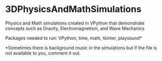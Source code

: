 # 3DPhysicsAndMathSimulations

Physics and Math simulations created in VPython that demonstrate concepts such as Gravity, Electromagnetism, and Wave Mechanics

Packages needed to run: VPython, time, math, tkinter, playsound*

*Sometimes there is background music in the simulations but if the file is not available to you, comment it out.
